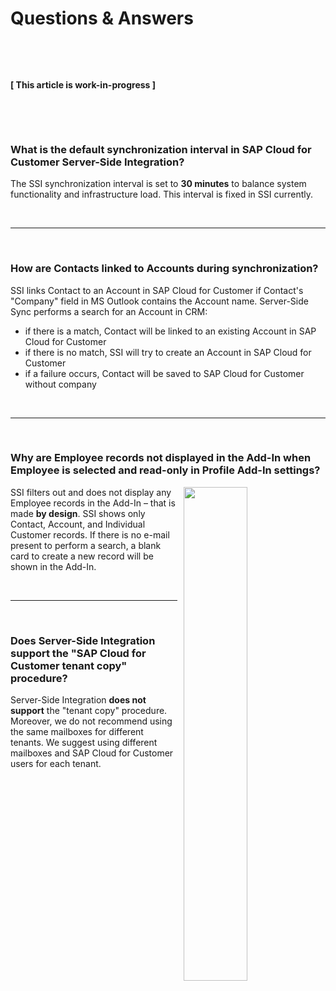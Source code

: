# Questions & Answers

&nbsp;

&nbsp;

**[ This article is work-in-progress ]**

&nbsp;

&nbsp;

### What is the default synchronization interval in SAP Cloud for Customer Server-Side Integration?

The SSI synchronization interval is set to **30 minutes** to balance system functionality and infrastructure load. This interval is fixed in SSI currently.

&nbsp;

* * *

&nbsp;

### How are Contacts linked to Accounts during synchronization?

SSI links Contact to an Account in SAP Cloud for Customer if Contact's "Company" field in MS Outlook contains the Account name. Server-Side Sync performs a search for an Account in CRM:

* if there is a match, Contact will be linked to an existing Account in SAP Cloud for Customer
* if there is no match, SSI will try to create an Account in SAP Cloud for Customer
* if a failure occurs, Contact will be saved to SAP Cloud for Customer without company

&nbsp;

* * *

&nbsp;

### Why are Employee records not displayed in the Add-In when Employee is selected and read-only in Profile Add-In settings?

<p><img src= "..\..\assets\images\q-n-a\1.png" style="width:45%;float:right;margin-left:2%;"/>
</p>

SSI filters out and does not display any Employee records in the Add-In – that is made **by design**. SSI shows only Contact, Account, and Individual Customer records. If there is no e-mail present to perform a search, a blank card to create a new record will be shown in the Add-In.

&nbsp;

* * *

&nbsp;

### Does Server-Side Integration support the "SAP Cloud for Customer tenant copy" procedure?

Server-Side Integration **does not support** the "tenant copy" procedure. Moreover, we do not recommend using the same mailboxes for different tenants. We suggest using different mailboxes and SAP Cloud for Customer users for each tenant.

&nbsp;

&nbsp;